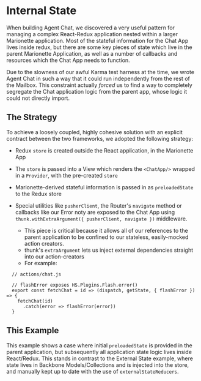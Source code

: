 # Internal State

When building Agent Chat, we discovered a very useful pattern for managing a complex React-Redux application nested within a larger Marionette application. Most of the stateful information for the Chat App lives inside redux, but there are some key pieces of state which live in the parent Marionette Application, as well as a number of callbacks and resources which the Chat App needs to function.

Due to the slowness of our awful Karma test harness at the time, we wrote Agent Chat in such a way that it could run independently from the rest of the Mailbox. This constraint actually _forced_ us to find a way to completely segregate the Chat application logic from the parent app, whose logic it could not directly import.

## The Strategy

To achieve a loosely coupled, highly cohesive solution with an explicit contract between the two frameworks, we adopted the following strategy:

- Redux `store` is created outside the React application, in the Marionette App
- The `store` is passed into a View which renders the `<ChatApp/>` wrapped in a `Provider`, with the pre-created `store`
- Marionette-derived stateful information is passed in as `preloadedState` to the Redux store
- Special utilities like `pusherClient`, the Router's `navigate` method or callbacks like our Error noty are exposed to the Chat App using `thunk.withExtraArgument({ pusherClient, navigate })` middleware.

  - This piece is critical because it allows all of our references to the parent application to be confined to our stateless, easily-mocked action creators.
  - thunk's `extraArgument` lets us inject external dependencies straight into our action-creators
  - For example:

```
  // actions/chat.js

  // flashError exposes HS.Plugins.Flash.error()
  export const fetchChat = id => (dispatch, getState, { flashError }) => {
    fetchChat(id)
      .catch(error => flashError(error))
  }

```

## This Example

This example shows a case where initial `preloadedState` is provided in the parent application, but subsequently all application state logic lives inside React/Redux. This stands in contrast to the External State example, where state lives in Backbone Models/Collections and is injected into the store, and manually kept up to date with the use of `externalStateReducers`.
